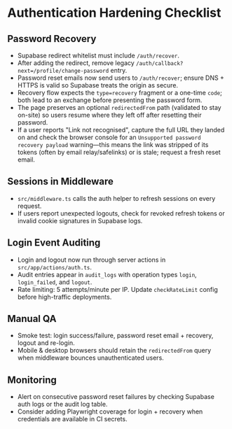 # Authentication Hardening Checklist

## Password Recovery
- Supabase redirect whitelist must include `/auth/recover`.
- After adding the redirect, remove legacy `/auth/callback?next=/profile/change-password` entry.
- Password reset emails now send users to `/auth/recover`; ensure DNS + HTTPS is valid so Supabase treats the origin as secure.
- Recovery flow expects the `type=recovery` fragment or a one-time `code`; both lead to an exchange before presenting the password form.
- The page preserves an optional `redirectedFrom` path (validated to stay on-site) so users resume where they left off after resetting their password.
- If a user reports "Link not recognised", capture the full URL they landed on and check the browser console for an `Unsupported password recovery payload` warning—this means the link was stripped of its tokens (often by email relay/safelinks) or is stale; request a fresh reset email.

## Sessions in Middleware
- `src/middleware.ts` calls the auth helper to refresh sessions on every request.
- If users report unexpected logouts, check for revoked refresh tokens or invalid cookie signatures in Supabase logs.

## Login Event Auditing
- Login and logout now run through server actions in `src/app/actions/auth.ts`.
- Audit entries appear in `audit_logs` with operation types `login`, `login_failed`, and `logout`.
- Rate limiting: 5 attempts/minute per IP. Update `checkRateLimit` config before high-traffic deployments.

## Manual QA
- Smoke test: login success/failure, password reset email + recovery, logout and re-login.
- Mobile & desktop browsers should retain the `redirectedFrom` query when middleware bounces unauthenticated users.

## Monitoring
- Alert on consecutive password reset failures by checking Supabase auth logs or the audit log table.
- Consider adding Playwright coverage for login + recovery when credentials are available in CI secrets.
